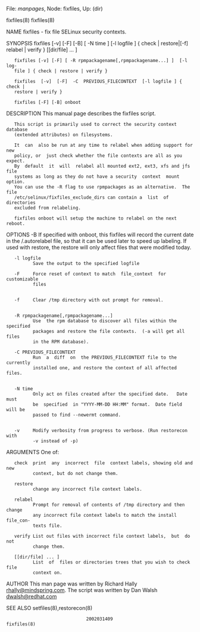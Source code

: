 File: *manpages*,  Node: fixfiles,  Up: (dir)

fixfiles(8)                                                        fixfiles(8)



NAME
       fixfiles - fix file SELinux security contexts.


SYNOPSIS
       fixfiles  [-v]  [-F]  [-B]  [  -N  time  ]  [-l  logfile  ]  {  check |
       restore|[-f] relabel | verify } [[dir/file] ... ]

       fixfiles [-v] [-F] [ -R rpmpackagename[,rpmpackagename...] ]  [-l  log‐
       file ] { check | restore | verify }

       fixfiles  [-v]  [-F]  -C  PREVIOUS_FILECONTEXT  [-l logfile ] { check |
       restore | verify }

       fixfiles [-F] [-B] onboot


DESCRIPTION
       This manual page describes the fixfiles script.

       This script is primarily used to correct the security context  database
       (extended attributes) on filesystems.

       It  can  also be run at any time to relabel when adding support for new
       policy, or  just check whether the file contexts are all as you expect.
       By  default  it  will  relabel all mounted ext2, ext3, xfs and jfs file
       systems as long as they do not have a security  context  mount  option.
       You can use the -R flag to use rpmpackages as an alternative.  The file
       /etc/selinux/fixfiles_exclude_dirs can contain a  list  of  directories
       excluded from relabeling.

       fixfiles onboot will setup the machine to relabel on the next reboot.


OPTIONS
       -B     If  specified with onboot, this fixfiles will record the current
              date in the /.autorelabel file, so that it can be used later  to
              speed  up  labeling. If used with restore, the restore will only
              affect files that were modified today.

       -l logfile
              Save the output to the specified logfile

       -F     Force reset of context to match  file_context  for  customizable
              files


       -f     Clear /tmp directory with out prompt for removal.


       -R rpmpackagename[,rpmpackagename...]
              Use  the rpm database to discover all files within the specified
              packages and restore the file contexts.  (-a will get all  files
              in the RPM database).

       -C PREVIOUS_FILECONTEXT
              Run  a  diff  on  the PREVIOUS_FILECONTEXT file to the currently
              installed one, and restore the context of all affected files.


       -N time
              Only act on files created after the specified date.   Date  must
              be  specified  in "YYYY-MM-DD HH:MM" format.  Date field will be
              passed to find --newermt command.


       -v     Modify verbosity from progress to verbose. (Run restorecon  with
              -v instead of -p)


ARGUMENTS
       One of:

       check  print  any  incorrect  file  context labels, showing old and new
              context, but do not change them.

       restore
              change any incorrect file context labels.

       relabel
              Prompt for removal of contents of /tmp directory and then change
              any incorrect file context labels to match the install file_con‐
              texts file.

       verify List out files with incorrect file context labels,  but  do  not
              change them.

       [[dir/file] ... ]
              List  of  files or directories trees that you wish to check file
              context on.


AUTHOR
       This man page was written  by  Richard  Hally  <rhally@mindspring.com>.
       The script  was written by Dan Walsh <dwalsh@redhat.com>


SEE ALSO
       setfiles(8),restorecon(8)




                                  2002031409                       fixfiles(8)
